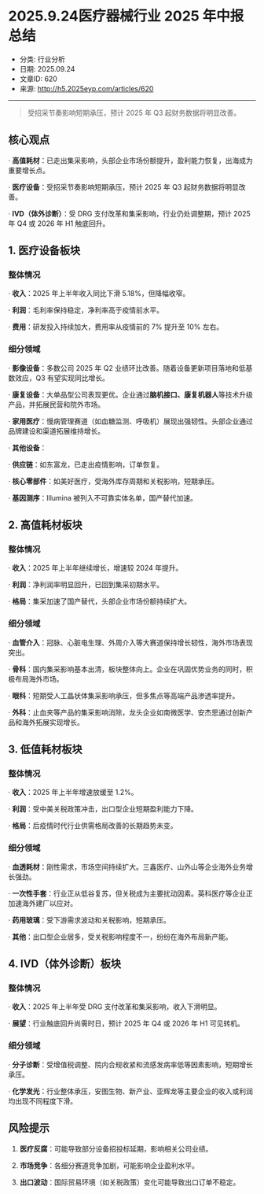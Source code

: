 # 2025.9.24医疗器械行业 2025 年中报总结

- 分类: 行业分析
- 日期: 2025.09.24
- 文章ID: 620
- 来源: http://h5.2025eyp.com/articles/620

---

> 受招采节奏影响短期承压，预计 2025 年 Q3 起财务数据将明显改善。

## **核心观点**

· **高值耗材**：已走出集采影响，头部企业市场份额提升，盈利能力恢复，出海成为重要增长点。

· **医疗设备**：受招采节奏影响短期承压，预计 2025 年 Q3 起财务数据将明显改善。

· **IVD（体外诊断）**：受 DRG 支付改革和集采影响，行业仍处调整期，预计 2025 年 Q4 或 2026 年 H1 触底回升。

## **1. 医疗设备板块**

### **整体情况**

· **收入**：2025 年上半年收入同比下滑 5.18%，但降幅收窄。

· **利润**：毛利率保持稳定，净利率高于疫情前水平。

· **费用**：研发投入持续加大，费用率从疫情前的 7% 提升至 10% 左右。

### **细分领域**

· **影像设备**：多数公司 2025 年 Q2 业绩环比改善。随着设备更新项目落地和低基数效应，Q3 有望实现同比增长。

· **康复设备**：大单品型公司表现更优。企业通过**脑机接口、康复机器人**等技术升级产品，并拓展民营和院外市场。

· **家用医疗**：慢病管理赛道（如血糖监测、呼吸机）展现出强韧性。头部企业通过品牌建设和渠道拓展维持增长。

· **其他设备**：

· **供应链**：如东富龙，已走出疫情影响，订单恢复。

· **核心零部件**：如美好医疗，受海外库存周期和关税影响，短期承压。

· **基因测序**：Illumina 被列入不可靠实体名单，国产替代加速。

## **2. 高值耗材板块**

### **整体情况**

· **收入**：2025 年上半年继续增长，增速较 2024 年提升。

· **利润**：净利润率明显回升，已回到集采初期水平。

· **格局**：集采加速了国产替代，头部企业市场份额持续扩大。

### **细分领域**

· **血管介入**：冠脉、心脏电生理、外周介入等大赛道保持增长韧性，海外市场表现突出。

· **骨科**：国内集采影响基本出清，板块整体向上。企业在巩固优势业务的同时，积极布局海外市场。

· **眼科**：短期受人工晶状体集采影响承压，但多焦点等高端产品渗透率提升。

· **外科**：止血夹等产品的集采影响消除，龙头企业如南微医学、安杰思通过创新产品和海外拓展实现增长。

## **3. 低值耗材板块**

### **整体情况**

· **收入**：2025 年上半年增速放缓至 1.2%。

· **利润**：受中美关税政策冲击，出口型企业短期盈利能力下降。

· **格局**：后疫情时代行业供需格局改善的长期趋势未变。

### **细分领域**

· **血透耗材**：刚性需求，市场空间持续扩大。三鑫医疗、山外山等企业海外业务增长强劲。

· **一次性手套**：行业正从低谷复苏，但关税成为主要扰动因素。英科医疗等企业正加速海外建厂以应对。

· **药用玻璃**：受下游需求波动和关税影响，短期承压。

· **其他**：出口型企业居多，受关税影响程度不一，纷纷在海外布局新产能。

## **4. IVD（体外诊断）板块**

### **整体情况**

· **收入**：2025 年上半年受 DRG 支付改革和集采影响，收入下滑明显。

· **展望**：行业触底回升尚需时日，预计 2025 年 Q4 或 2026 年 H1 可见转机。

### **细分领域**

· **分子诊断**：受增值税调整、院内合规收紧和流感发病率低等因素影响，短期增长承压。

· **化学发光**：行业整体承压，安图生物、新产业、亚辉龙等主要企业的收入或利润均出现不同程度下滑。

## **风险提示**

00001. **医疗反腐**：可能导致部分设备招投标延期，影响相关公司业绩。

00002. **市场竞争**：各细分赛道竞争加剧，可能影响企业盈利水平。

00003. **出口波动**：国际贸易环境（如关税政策）变化可能导致出口订单不稳定。

